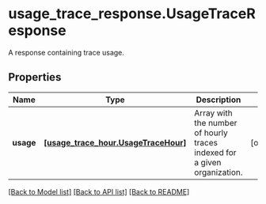 # usage_trace_response.UsageTraceResponse

A response containing trace usage.
## Properties
Name | Type | Description | Notes
------------ | ------------- | ------------- | -------------
**usage** | [**[usage_trace_hour.UsageTraceHour]**](UsageTraceHour.md) | Array with the number of hourly traces indexed for a given organization. | [optional] 

[[Back to Model list]](../README.md#documentation-for-models) [[Back to API list]](../README.md#documentation-for-api-endpoints) [[Back to README]](../README.md)


